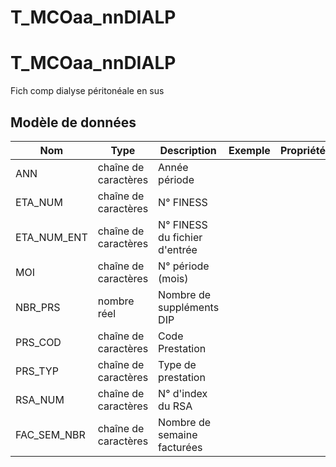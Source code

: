# T_MCOaa_nnDIALP

<!-- ATTENTION : Ne pas supprimer ou modifier la ligne ci-dessous -->
# T_MCOaa_nnDIALP

Fich comp dialyse péritonéale en sus


## Modèle de données

|Nom|Type|Description|Exemple|Propriétés|
|-|-|-|-|-|
|ANN|chaîne de caractères|Année période|||
|ETA_NUM|chaîne de caractères|N° FINESS|||
|ETA_NUM_ENT|chaîne de caractères|N° FINESS du fichier d'entrée|||
|MOI|chaîne de caractères|N° période (mois)|||
|NBR_PRS|nombre réel|Nombre de suppléments DIP|||
|PRS_COD|chaîne de caractères|Code Prestation|||
|PRS_TYP|chaîne de caractères|Type de prestation|||
|RSA_NUM|chaîne de caractères|N° d'index du RSA|||
|FAC_SEM_NBR|chaîne de caractères|Nombre de semaine facturées|||

<!-- ATTENTION : Ne pas supprimer ou modifier la ligne ci-dessus -->
